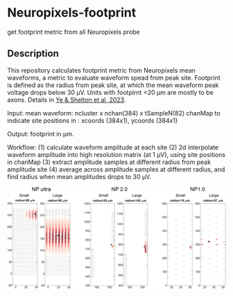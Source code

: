 # Neuropixels-footprint
get footprint metric from all Neuropixels probe

## Description
This repository calculates footprint metric from Neuropixels mean waveforms, a metric to evaluate waveform spead from peak site.
Footprint is defined as the radius from peak site, at which the mean waveform peak voltage drops below 30 μV.
Units with footpirnt <20 μm are mostly to be axons. Details in [Ye & Shelton et al, 2023](https://www.biorxiv.org/content/10.1101/2023.08.23.554527v3).

Input: 
mean waveform: ncluster x nchan(384) x tSampleN(82)
chanMap to indicate site positions in : xcoords (384x1), ycoords (384x1) 

Output:
footprint in μm.

Workflow:
(1) calculate waveform amplitude at each site
(2) 2d interpolate waveform amplitude into high resolution matrix (at 1 μV), using site positions in chanMap
(3) extract amplitude samples at different radius from peak amplitude site
(4) average across amplitude samples at different radius, and find radius when mean amplitudes drops to 30 μV. 

![examples](https://github.com/zhiwen10/Neuropixels-footprint/blob/main/examples.png)

